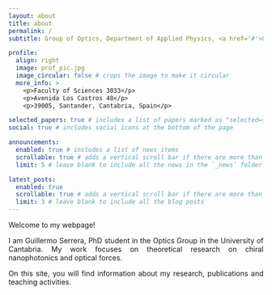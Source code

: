 ```yaml
---
layout: about
title: about
permalink: /
subtitle: Group of Optics, Department of Applied Physics, <a href='#'>University of Cantabria</a>

profile:
  align: right
  image: prof_pic.jpg
  image_circular: false # crops the image to make it circular
  more_info: >
    <p>Faculty of Sciences 3033</p>
    <p>Avenida Los Castros 48</p>
    <p>39005, Santander, Cantabria, Spain</p>

selected_papers: true # includes a list of papers marked as "selected={true}"
social: true # includes social icons at the bottom of the page

announcements:
  enabled: true # includes a list of news items
  scrollable: true # adds a vertical scroll bar if there are more than 3 news items
  limit: 5 # leave blank to include all the news in the `_news` folder

latest_posts:
  enabled: true
  scrollable: true # adds a vertical scroll bar if there are more than 3 new posts items
  limit: 3 # leave blank to include all the blog posts
---
```


<div style="text-align: justify;">

Welcome to my  webpage!

I am Guillermo Serrera, PhD student in the Optics Group in the University of Cantabria. My work focuses on theoretical research on chiral nanophotonics and optical forces.

On this site, you will find information about my research, publications and teaching activities. 

</div>
